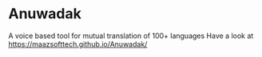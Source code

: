 # Anuwadak
A voice based  tool for mutual translation of  100+ languages
Have a look at  https://maazsofttech.github.io/Anuwadak/ 
